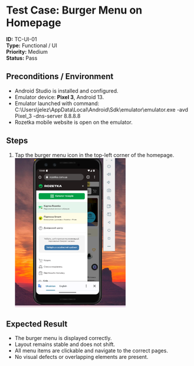 # Test Case: Burger Menu on Homepage

**ID:** TC-UI-01  
**Type:** Functional / UI  
**Priority:** Medium  
**Status:** Pass  

## Preconditions / Environment
- Android Studio is installed and configured.  
- Emulator device: **Pixel 3**, Android 13.  
- Emulator launched with command:   
C:\Users\jelez\AppData\Local\Android\Sdk\emulator\emulator.exe -avd Pixel_3 -dns-server 8.8.8.8   
- Rozetka mobile website is open on the emulator.   

## Steps
1. Tap the burger menu icon in the top-left corner of the homepage.  
   <img src="../screenshots/1.png" width="300"/>  

## Expected Result
- The burger menu is displayed correctly.  
- Layout remains stable and does not shift.  
- All menu items are clickable and navigate to the correct pages.  
- No visual defects or overlapping elements are present.  